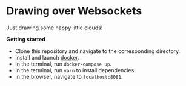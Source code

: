 # Drawing over Websockets

Just drawing some happy little clouds!

**Getting started**

* Clone this repository and navigate to the corresponding directory.
* Install and launch [docker](https://docs.docker.com/docker-for-mac/install/).
* In the terminal, run `docker-compose up`.
* In the terminal, run `yarn` to install dependencies.
* In the browser, navigate to `localhost:8081`.
